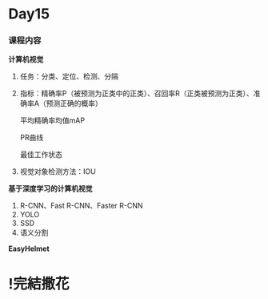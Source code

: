 # Day15

 

### 课程内容

**计算机视觉**

1. 任务：分类、定位、检测、分隔

2. 指标：精确率P（被预测为正类中的正类）、召回率R（正类被预测为正类）、准确率A（预测正确的概率）

   平均精确率均值mAP

   PR曲线

   最佳工作状态

3. 视觉对象检测方法：IOU

**基于深度学习的计算机视觉**

1. R-CNN、Fast R-CNN、Faster R-CNN
2. YOLO
3. SSD
4. 语义分割

**EasyHelmet**

# !完結撒花

